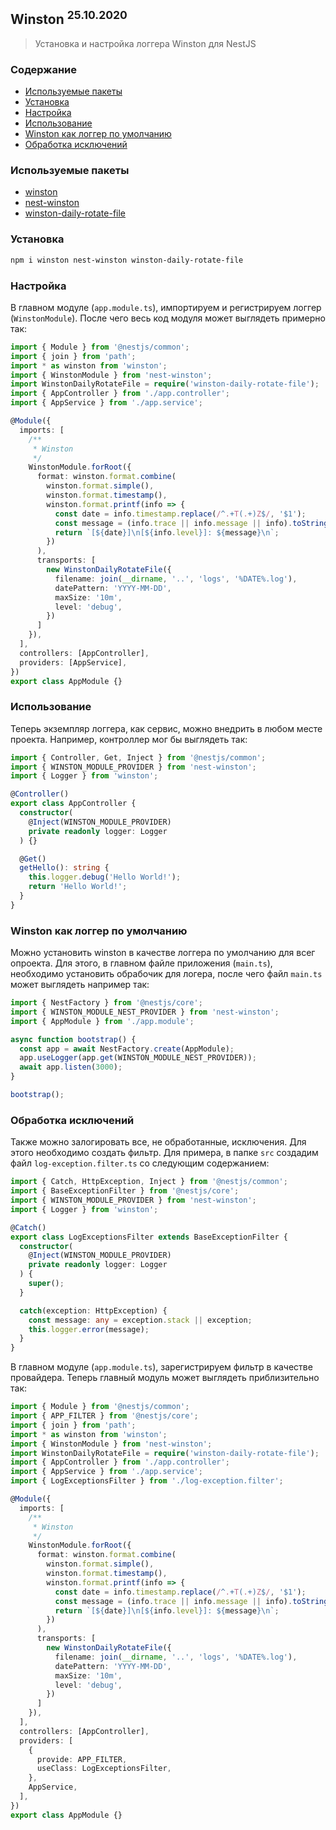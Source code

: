 ## Winston <sup>25.10.2020</sup>
> Установка и настройка логгера Winston для NestJS

### Содержание
* [Используемые пакеты](#packages)
* [Установка](#install)
* [Настройка](#settings)
* [Использование](#usage)
* [Winston как логгер по умолчанию](#default)
* [Обработка исключений](#exceptions)

### Используемые пакеты <a name="packages"></a>
* [winston](https://www.npmjs.com/package/winston)
* [nest-winston](https://www.npmjs.com/package/nest-winston)
* [winston-daily-rotate-file](https://www.npmjs.com/package/winston-daily-rotate-file)

### Установка <a name="install"></a>
```bash
npm i winston nest-winston winston-daily-rotate-file
```

### Настройка <a name="settings"></a>
В главном модуле (`app.module.ts`), импортируем и регистрируем логгер (`WinstonModule`). После чего весь код модуля может выглядеть примерно так:
```ts
import { Module } from '@nestjs/common';
import { join } from 'path';
import * as winston from 'winston';
import { WinstonModule } from 'nest-winston';
import WinstonDailyRotateFile = require('winston-daily-rotate-file');
import { AppController } from './app.controller';
import { AppService } from './app.service';

@Module({
  imports: [
    /**
     * Winston
     */
    WinstonModule.forRoot({
      format: winston.format.combine(
        winston.format.simple(),
        winston.format.timestamp(),
        winston.format.printf(info => {
          const date = info.timestamp.replace(/^.+T(.+)Z$/, '$1');
          const message = (info.trace || info.message || info).toString().replace(/ {4}/g, '  ');
          return `[${date}]\n[${info.level}]: ${message}\n`;
        })
      ),
      transports: [
        new WinstonDailyRotateFile({
          filename: join(__dirname, '..', 'logs', '%DATE%.log'),
          datePattern: 'YYYY-MM-DD',
          maxSize: '10m',
          level: 'debug',
        })
      ]
    }),
  ],
  controllers: [AppController],
  providers: [AppService],
})
export class AppModule {}
```

### Использование <a name="usage"></a>
Теперь экземпляр логгера, как сервис, можно внедрить в любом месте проекта. Например, контроллер мог бы выглядеть так:
```ts
import { Controller, Get, Inject } from '@nestjs/common';
import { WINSTON_MODULE_PROVIDER } from 'nest-winston';
import { Logger } from 'winston';

@Controller()
export class AppController {
  constructor(
    @Inject(WINSTON_MODULE_PROVIDER)
    private readonly logger: Logger
  ) {}

  @Get()
  getHello(): string {
    this.logger.debug('Hello World!');
    return 'Hello World!';
  }
}
```

### Winston как логгер по умолчанию <a name="default"></a>
Можно установить winston в качестве логгера по умолчанию для всег опроекта. Для этого, в главном файле приложения (`main.ts`), необходимо установить обрабочик для логера, после чего файл `main.ts` может выглядеть например так:
```ts
import { NestFactory } from '@nestjs/core';
import { WINSTON_MODULE_NEST_PROVIDER } from 'nest-winston';
import { AppModule } from './app.module';

async function bootstrap() {
  const app = await NestFactory.create(AppModule);
  app.useLogger(app.get(WINSTON_MODULE_NEST_PROVIDER));
  await app.listen(3000);
}

bootstrap();
```
### Обработка исключений <a name="exceptions"></a>
Также можно залогировать все, не обработанные, исключения. Для этого необходимо создать фильтр. Для примера, в папке `src` создадим файл `log-exception.filter.ts` со следующим содержанием:
```ts
import { Catch, HttpException, Inject } from '@nestjs/common';
import { BaseExceptionFilter } from '@nestjs/core';
import { WINSTON_MODULE_PROVIDER } from 'nest-winston';
import { Logger } from 'winston';

@Catch()
export class LogExceptionsFilter extends BaseExceptionFilter {
  constructor(
    @Inject(WINSTON_MODULE_PROVIDER)
    private readonly logger: Logger
  ) {
    super();
  }

  catch(exception: HttpException) {
    const message: any = exception.stack || exception;
    this.logger.error(message);
  }
}
```

В главном модуле (`app.module.ts`), зарегистрируем фильтр в качестве провайдера. Теперь главный модуль может выглядеть приблизительно так:
```ts
import { Module } from '@nestjs/common';
import { APP_FILTER } from '@nestjs/core';
import { join } from 'path';
import * as winston from 'winston';
import { WinstonModule } from 'nest-winston';
import WinstonDailyRotateFile = require('winston-daily-rotate-file');
import { AppController } from './app.controller';
import { AppService } from './app.service';
import { LogExceptionsFilter } from './log-exception.filter';

@Module({
  imports: [
    /**
     * Winston
     */
    WinstonModule.forRoot({
      format: winston.format.combine(
        winston.format.simple(),
        winston.format.timestamp(),
        winston.format.printf(info => {
          const date = info.timestamp.replace(/^.+T(.+)Z$/, '$1');
          const message = (info.trace || info.message || info).toString().replace(/ {4}/g, '  ');
          return `[${date}]\n[${info.level}]: ${message}\n`;
        })
      ),
      transports: [
        new WinstonDailyRotateFile({
          filename: join(__dirname, '..', 'logs', '%DATE%.log'),
          datePattern: 'YYYY-MM-DD',
          maxSize: '10m',
          level: 'debug',
        })
      ]
    }),
  ],
  controllers: [AppController],
  providers: [
    {
      provide: APP_FILTER,
      useClass: LogExceptionsFilter,
    },
    AppService,
  ],
})
export class AppModule {}
```
